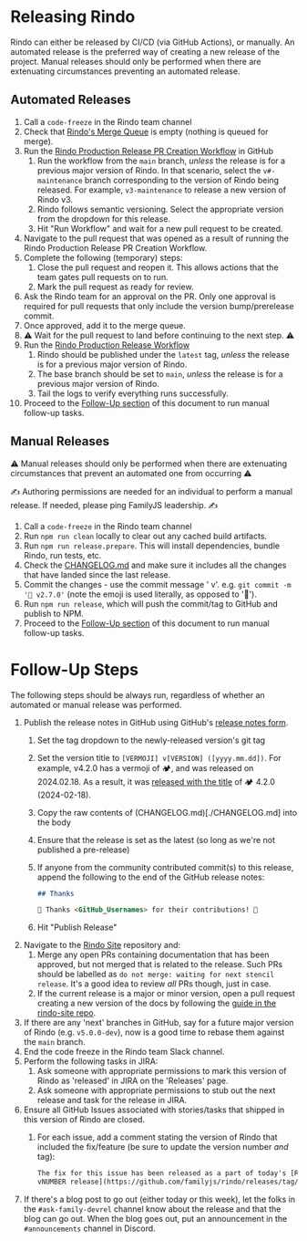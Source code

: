 # Releasing Rindo

Rindo can either be released by CI/CD (via GitHub Actions), or manually.
An automated release is the preferred way of creating a new release of the project.
Manual releases should only be performed when there are extenuating circumstances preventing an automated release.

## Automated Releases

1. Call a `code-freeze` in the Rindo team channel
1. Check that [Rindo's Merge
   Queue](https://github.com/familyjs/rindo/queue/) is empty (nothing is
   queued for merge).
1. Run the [Rindo Production Release PR Creation Workflow](https://github.com/familyjs/rindo/actions/workflows/create-production-pr.yml)
   in GitHub
    1. Run the workflow from the `main` branch, _unless_ the release is for a previous major version of Rindo.
       In that scenario, select the `v#-maintenance` branch corresponding to the version of Rindo being released.
       For example, `v3-maintenance` to release a new version of Rindo v3.
    1. Rindo follows semantic versioning. Select the appropriate version from the dropdown for this release.
    1. Hit "Run Workflow" and wait for a new pull request to be created.
1. Navigate to the pull request that was opened as a result of running the Rindo Production Release PR Creation Workflow.
1. Complete the following (temporary) steps:
    1. Close the pull request and reopen it. This allows actions that the team gates pull requests on to run.
    1. Mark the pull request as ready for review.
1. Ask the Rindo team for an approval on the PR.
   Only one approval is required for pull requests that only include the version bump/prerelease commit.
1. Once approved, add it to the merge queue.
1. ⚠️ Wait for the pull request to land before continuing to the next step. ⚠️
1. Run the [Rindo Production Release Workflow](https://github.com/familyjs/rindo/actions/workflows/release-production.yml)
    1. Rindo should be published under the `latest` tag, _unless_ the release is for a previous major version of
     Rindo.
    1. The base branch should be set to `main`, _unless_ the release is for a previous major version of Rindo.
    1. Tail the logs to verify everything runs successfully.
1. Proceed to the [Follow-Up section](#follow-up-steps) of this document to run manual follow-up tasks.

## Manual Releases

⚠️ Manual releases should only be performed when there are extenuating circumstances that prevent an automated one from occurring ⚠️

✍️ Authoring permissions are needed for an individual to perform a manual release. If needed, please ping FamilyJS leadership. ✍️

1. Call a `code-freeze` in the Rindo team channel
1. Run `npm run clean` locally to clear out any cached build artifacts.
1. Run `npm run release.prepare`. This will install dependencies, bundle Rindo, run tests, etc.
1. Check the [CHANGELOG.md](../CHANGELOG.md) and make sure it includes all the changes that have landed since the last 
release.
1. Commit the changes - use the commit message '<emoji> v<VERSION>'. e.g. `git commit -m '🤦‍ v2.7.0'` (note the emoji is 
used literally, as opposed to ':facepalm:').
1. Run `npm run release`, which will push the commit/tag to GitHub and publish to NPM.
1. Proceed to the [Follow-Up section](#follow-up-steps) of this document to run manual follow-up tasks.

# Follow-Up Steps

The following steps should be always run, regardless of whether an automated or
manual release was performed.

1. Publish the release notes in GitHub using GitHub's [release notes form](https://github.com/familyjs/rindo/releases/new).
   1. Set the tag dropdown to the newly-released version's git tag
   1. Set the version title to `[VERMOJI] v[VERSION] ([yyyy.mm.dd])`.
      For example, v4.2.0 has a vermoji of 🏕, and was released on 2024.02.18.
      As a result, it was [released with the title](https://github.com/familyjs/rindo/releases/tag/v4.2.0) of 🏕 4.2.0 (2024-02-18).
   1. Copy the raw contents of (CHANGELOG.md)[./CHANGELOG.md] into the body
   1. Ensure that the release is set as the latest (so long as we're not published a pre-release)
   1. If anyone from the community contributed commit(s) to this release,
      append the following to the end of the GitHub release notes:

      ```md
      ## Thanks

      🎉 Thanks <GitHub_Usernames> for their contributions! 🎉
      ```
   1. Hit "Publish Release"    
1. Navigate to the [Rindo Site](https://github.com/familyjs/rindo-site/pulls) repository and:
   1. Merge any open PRs containing documentation that has been approved, but
      not merged that is related to the release. Such PRs should be labelled as
      `do not merge: waiting for next stencil release`. It's a good idea to
      review _all_ PRs though, just in case.
   1. If the current release is a major or minor version, open a pull request
     creating a new version of the docs by following the [guide in the
     rindo-site
     repo](https://github.com/familyjs/rindo-site/blob/main/RELEASE.md#creating-a-new-version-section).
1. If there are any 'next' branches in GitHub, say for a future major version of Rindo (e.g. `v5.0.0-dev`), now is a
   good time to rebase them against the `main` branch.
1. End the code freeze in the Rindo team Slack channel.
1. Perform the following tasks in JIRA:
   1. Ask someone with appropriate permissions to mark this version of Rindo as 'released' in JIRA on the 'Releases' page.
   1. Ask someone with appropriate permissions to stub out the next release and task for the release in JIRA.
1. Ensure all GitHub Issues associated with stories/tasks that shipped in this version of Rindo are closed.
   1. For each issue, add a comment stating the version of Rindo that
      included the fix/feature (be sure to update the version number _and_
      tag):
      
      ```md
      The fix for this issue has been released as a part of today's [Rindo
      vNUMBER release](https://github.com/familyjs/rindo/releases/tag/TAG). 
      ```
1. If there's a blog post to go out (either today or this week), let the folks in the `#ask-family-devrel` channel know about the release and that the blog can go out.
When the blog goes out, put an announcement in the `#announcements` channel in Discord.
